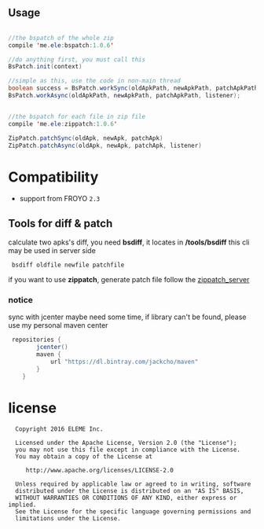 
## Usage

```java

//the bspatch of the whole zip
compile 'me.ele:bspatch:1.0.6'

//do anything first, you must call this
BsPatch.init(context)

//simple as this, use the code in non-main thread
boolean success = BsPatch.workSync(oldApkPath, newApkPath, patchApkPath);
BsPatch.workAsync(oldApkPath, newApkPath, patchApkPath, listener);


//the bspatch for each file in zip file
compile 'me.ele:zippatch:1.0.6'

ZipPatch.patchSync(oldApk, newApk, patchApk)
ZipPatch.patchAsync(oldApk, newApk, patchApk, listener)
```

# Compatibility
- support from FROYO `2.3`

## Tools for diff & patch 

calculate two apks's diff, you need **bsdiff**, it locates in **/tools/bsdiff**
this cli may be used in server side

```shell
 bsdiff oldfile newfile patchfile
```

if you want to use **zippatch**, generate patch file follow the [zippatch_server](https://github.com/eleme/bspatch/tree/master/zippatch_server)

### notice

sync with jcenter maybe need some time, if library can't be found, please use my personal maven center
 
 ```groovy
  repositories {
         jcenter()
         maven {
             url "https://dl.bintray.com/jackcho/maven"
         }
     }
 ```

license
====

	  Copyright 2016 ELEME Inc.

	  Licensed under the Apache License, Version 2.0 (the "License");
	  you may not use this file except in compliance with the License.
	  You may obtain a copy of the License at

	     http://www.apache.org/licenses/LICENSE-2.0

	  Unless required by applicable law or agreed to in writing, software
	  distributed under the License is distributed on an "AS IS" BASIS,
	  WITHOUT WARRANTIES OR CONDITIONS OF ANY KIND, either express or implied.
	  See the License for the specific language governing permissions and
	  limitations under the License.

